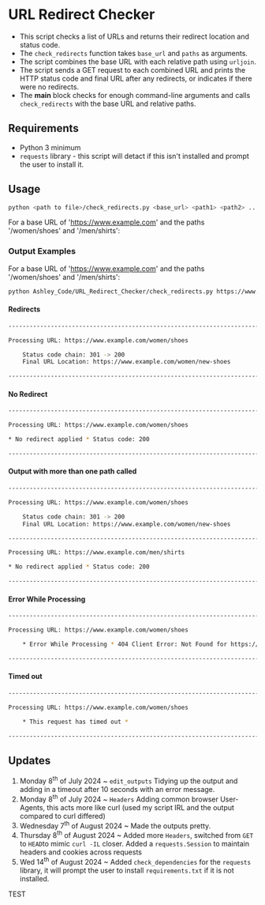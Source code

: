 # URL Redirect Checker

* This script checks a list of URLs and returns their redirect location and status code.
* The `check_redirects` function takes `base_url` and `paths` as arguments.
* The script combines the base URL with each relative path using `urljoin`.
* The script sends a GET request to each combined URL and prints the HTTP status code and final URL after any redirects, or indicates if there were no redirects.
* The __main__ block checks for enough command-line arguments and calls `check_redirects` with the base URL and relative paths.

## Requirements

- Python 3 minimum 
- `requests` library - this script will detact if this isn't installed and prompt the user to install it.

## Usage

```bash
python <path to file>/check_redirects.py <base_url> <path1> <path2> ...
```
For a base URL of 'https://www.example.com' and the paths '/women/shoes' and '/men/shirts':

### Output Examples
For a base URL of 'https://www.example.com' and the paths '/women/shoes' and '/men/shirts':
```bash
python Ashley_Code/URL_Redirect_Checker/check_redirects.py https://www.example.com /women/shoes /men/shirts
```
#### Redirects
```bash
------------------------------------------------------------------------

Processing URL: https://www.example.com/women/shoes

    Status code chain: 301 -> 200
    Final URL Location: https://www.example.com/women/new-shoes

------------------------------------------------------------------------
```
#### No Redirect
```bash
------------------------------------------------------------------------

Processing URL: https://www.example.com/women/shoes

* No redirect applied * Status code: 200

------------------------------------------------------------------------
```
#### Output with more than one path called
```bash
------------------------------------------------------------------------

Processing URL: https://www.example.com/women/shoes

    Status code chain: 301 -> 200
    Final URL Location: https://www.example.com/women/new-shoes

------------------------------------------------------------------------

Processing URL: https://www.example.com/men/shirts

* No redirect applied * Status code: 200

------------------------------------------------------------------------
```
#### Error While Processing
```bash
------------------------------------------------------------------------

Processing URL: https://www.example.com/women/shoes

    * Error While Processing * 404 Client Error: Not Found for https://www.example.com/women/shoes

------------------------------------------------------------------------

```
#### Timed out
```bash
------------------------------------------------------------------------

Processing URL: https://www.example.com/women/shoes

    * This request has timed out *

------------------------------------------------------------------------

```
## Updates
1. Monday 8<sup>th</sup> of July 2024 ~ `edit_outputs` Tidying up the output and adding in a timeout after 10 seconds with an error message.
2. Monday 8<sup>th</sup> of July 2024 ~ `Headers` Adding common browser User-Agents, this acts more like curl (used my script IRL and the output compared to curl differed)
3. Wednesday 7<sup>th</sup> of August 2024 ~ Made the outputs pretty.
4. Thursday 8<sup>th</sup> of August 2024 ~ Added more `Headers`, switched from `GET` to `HEAD`to mimic `curl -IL` closer. Added a `requests.Session` to maintain headers and cookies across requests 
5. Wed 14<sup>th</sup> of August 2024 ~ Added `check_dependencies` for the `requests` library, it will prompt the user to install `requirements.txt` if it is not installed.

TEST